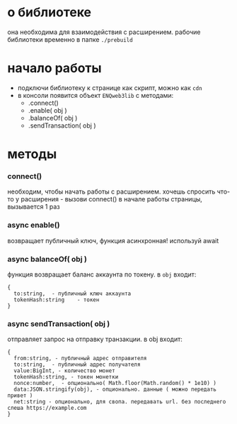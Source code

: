 # о библиотеке
она необходима для взаимодействия с расширением. рабочие библиотеки временно в папке ```./prebuild```

# начало работы 
 - подключи библиотеку к странице как скрипт, можно как ```cdn``` 
 - в консоли появится объект ```ENQweb3lib``` с методами:
   - .connect()
   - .enable( obj ) 
   - .balanceOf( obj )
   - .sendTransaction( obj )
    
# методы 
### connect()
необходим, чтобы начать работы с расширением. хочешь спросить что-то у расширения - вызови connect() в начале работы страницы, вызывается 1 раз
### async enable()
возвращает публичный ключ, функция асинхронная! используй await
### async balanceOf( obj ) 
функция возвращает баланс аккаунта по токену. в ```obj``` входит:
 ``` 
 {
   to:string,  - публичный ключ аккаунта
   tokenHash:string    - токен
 } 
 ```

### async sendTransaction( obj ) 
отправляет запрос на отправку транзакции. в obj входит:
```
{
  from:string, - публичный адрес отправителя
  to:string,  - публичный адрес получателя
  value:BigInt, - количество монет 
  tokenHash:string, - токен монетки
  nonce:number,  - опционально( Math.floor(Math.random() * 1e10) )
  data:JSON.stringify(obj), - опционально. данные ( можно передать привет )
  net:string - опционально, для свопа. передавать url. без последнего слеша https://example.com
}
```
